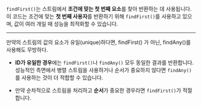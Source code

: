`findFirst()`는 스트림에서 **조건에 맞는 첫 번째 요소**를 찾아 반환하는 데 사용됩니다. 이 코드는 조건에 맞는 **첫 번째 사용자**를 반환하기 위해 `findFirst()`를 사용하고 있으며, 값이 여러 개일 때 성능을 최적화할 수 있습니다.

---

만약의 스트림의 값의 요소가 유일(unique)하다면, findFirst() 가 아닌, findAny()를 사용해도 무방하다.

- **ID가 유일한 경우**에는 `findFirst()`나 `findAny()` 모두 동일한 결과를 반환합니다. 성능적인 측면에서 병렬 스트림을 사용하거나 순서가 중요하지 않다면 `findAny()`를 사용하는 것이 더 적합할 수 있습니다.

- 만약 순차적으로 스트림을 처리하고 **순서**가 중요한 경우라면 `findFirst()`가 적절합니다.